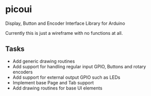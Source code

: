 # picoui
Display, Button and Encoder Interface Library for Arduino 

Currently this is just a wireframe with no functions at all.

## Tasks
* Add generic drawing routines
* Add support for handling regular input GPIO, Buttons and rotary encoders
* Add support for external output GPIO such as LEDs
* Implement base Page and Tab support
* Add drawing routines for base UI elements
